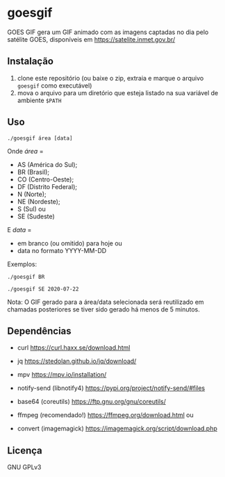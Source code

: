 # goesgif

GOES GIF gera um GIF animado com as imagens captadas no dia pelo satélite GOES, disponíveis em https://satelite.inmet.gov.br/

## Instalação

1. clone este repositório (ou baixe o zip, extraia e marque o arquivo `goesgif` como executável)
2. mova o arquivo para um diretório que esteja listado na sua variável de ambiente `$PATH`

## Uso

    ./goesgif área [data]

Onde _área_ =

- AS (América do Sul);
- BR (Brasil);
- CO (Centro-Oeste);
- DF (Distrito Federal);
- N  (Norte);
- NE (Nordeste);
- S  (Sul) ou
- SE (Sudeste)

E _data_ =

- em branco (ou omitido) para hoje ou
- data no formato YYYY-MM-DD

Exemplos:

    ./goesgif BR

    ./goesgif SE 2020-07-22

Nota: O GIF gerado para a área/data selecionada será reutilizado em chamadas posteriores se tiver sido gerado há menos de 5 minutos.

## Dependências

- curl                          https://curl.haxx.se/download.html
- jq                            https://stedolan.github.io/jq/download/
- mpv                           https://mpv.io/installation/
- notify-send (libnotify4)      https://pypi.org/project/notify-send/#files
- base64 (coreutils)            https://ftp.gnu.org/gnu/coreutils/

- ffmpeg (recomendado!)         https://ffmpeg.org/download.html
    ou
- convert (imagemagick)         https://imagemagick.org/script/download.php

## Licença

GNU GPLv3